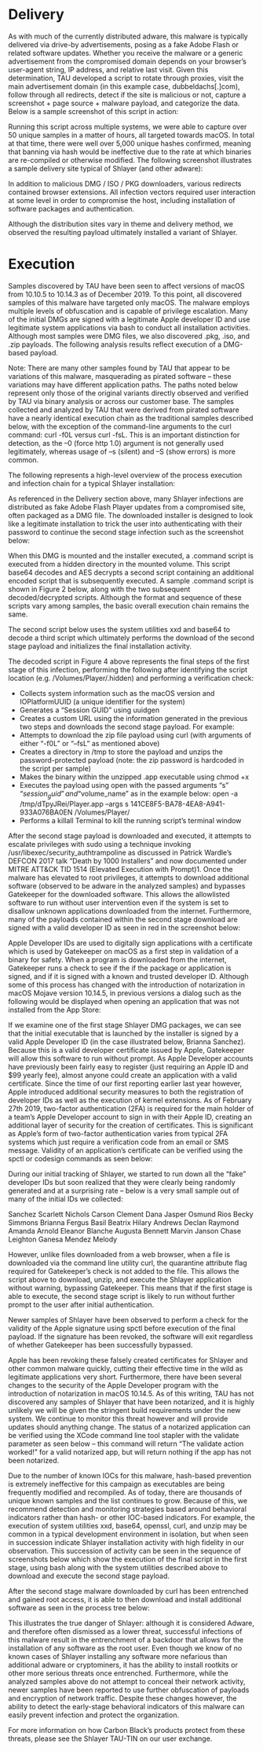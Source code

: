 # Delivery

As with much of the currently distributed adware, this malware is typically delivered via drive-by advertisements, posing as a fake Adobe Flash or related software updates. Whether you receive the malware or a generic advertisement from the compromised domain depends on your browser’s user-agent string, IP address, and relative last visit. Given this determination, TAU developed a script to rotate through proxies, visit the main advertisement domain (in this example case, dubbeldachs[.]com), follow through all redirects, detect if the site is malicious or not, capture a screenshot + page source + malware payload, and categorize the data. Below is a sample screenshot of this script in action:







Running this script across multiple systems, we were able to capture over 50 unique samples in a matter of hours, all targeted towards macOS. In total at that time, there were well over 5,000 unique hashes confirmed, meaning that banning via hash would be ineffective due to the rate at which binaries are re-compiled or otherwise modified. The following screenshot illustrates a sample delivery site typical of Shlayer (and other adware):







In addition to malicious DMG / ISO / PKG downloaders, various redirects contained browser extensions. All infection vectors required user interaction at some level in order to compromise the host, including installation of software packages and authentication.







Although the distribution sites vary in theme and delivery method, we observed the resulting payload ultimately installed a variant of Shlayer.

# Execution

Samples discovered by TAU have been seen to affect versions of macOS from 10.10.5 to 10.14.3 as of December 2019. To this point, all discovered samples of this malware have targeted only macOS. The malware employs multiple levels of obfuscation and is capable of privilege escalation. Many of the initial DMGs are signed with a legitimate Apple developer ID and use legitimate system applications via bash to conduct all installation activities. Although most samples were DMG files, we also discovered .pkg, .iso, and .zip payloads. The following analysis results reflect execution of a DMG-based payload.

Note: There are many other samples found by TAU that appear to be variations of this malware, masquerading as pirated software – these variations may have different application paths. The paths noted below represent only those of the original variants directly observed and verified by TAU via binary analysis or across our customer base. The samples collected and analyzed by TAU that were derived from pirated software have a nearly identical execution chain as the traditional samples described below, with the exception of the command-line arguments to the curl command: curl -f0L versus curl -fsL. This is an important distinction for detection, as the –0 (force http 1.0) argument is not generally used legitimately, whereas usage of –s (silent) and –S (show errors) is more common.

The following represents a high-level overview of the process execution and infection chain for a typical Shlayer installation:







As referenced in the Delivery section above, many Shlayer infections are distributed as fake Adobe Flash Player updates from a compromised site, often packaged as a DMG file. The downloaded installer is designed to look like a legitimate installation to trick the user into authenticating with their password to continue the second stage infection such as the screenshot below:







When this DMG is mounted and the installer executed, a .command script is executed from a hidden directory in the mounted volume. This script base64 decodes and AES decrypts a second script containing an additional encoded script that is subsequently executed. A sample .command script is shown in Figure 2 below, along with the two subsequent decoded/decrypted scripts. Although the format and sequence of these scripts vary among samples, the basic overall execution chain remains the same.







The second script below uses the system utilities xxd and base64 to decode a third script which ultimately performs the download of the second stage payload and initializes the final installation activity.



The decoded script in Figure 4 above represents the final steps of the first stage of this infection, performing the following after identifying the script location (e.g. /Volumes/Player/.hidden) and performing a verification check:
- Collects system information such as the macOS version and IOPlatformUUID (a unique identifier for the system) 
- Generates a “Session GUID” using uuidgen 
- Creates a custom URL using the information generated in the previous two steps and downloads the second stage payload. For example:
- Attempts to download the zip file payload using curl (with arguments of either “-f0L” or “–fsL” as mentioned above)
- Creates a directory in /tmp to store the payload and unzips the password-protected payload (note: the zip password is hardcoded in the script per sample)
- Makes the binary within the unzipped .app executable using chmod +x
- Executes the payload using open with the passed arguments “s” “$session_guid” and “$volume_name” as in the example below: open -a /tmp/dTpyJRei/Player.app –args s 141CE8F5-BA78-4EA8-A941-933A076BA0EN /Volumes/Player/
- Performs a killall Terminal to kill the running script’s terminal window

After the second stage payload is downloaded and executed, it attempts to escalate privileges with sudo using a technique invoking /usr/libexec/security_authtrampoline as discussed in Patrick Wardle’s DEFCON 2017 talk “Death by 1000 Installers” and now documented under MITRE ATT&CK TID 1514 (Elevated Execution with Prompt)1. Once the malware has elevated to root privileges, it attempts to download additional software (observed to be adware in the analyzed samples) and bypasses Gatekeeper for the downloaded software. This allows the allowlisted software to run without user intervention even if the system is set to disallow unknown applications downloaded from the internet. Furthermore, many of the payloads contained within the second stage download are signed with a valid developer ID as seen in red in the screenshot below:



Apple Developer IDs are used to digitally sign applications with a certificate which is used by Gatekeeper on macOS as a first step in validation of a binary for safety. When a program is downloaded from the internet, Gatekeeper runs a check to see if the if the package or application is signed, and if it is signed with a known and trusted developer ID. Although some of this process has changed with the introduction of notarization in macOS Mojave version 10.14.5, in previous versions a dialog such as the following would be displayed when opening an application that was not installed from the App Store:



If we examine one of the first stage Shlayer DMG packages, we can see that the initial executable that is launched by the installer is signed by a valid Apple Developer ID (in the case illustrated below, Brianna Sanchez). Because this is a valid developer certificate issued by Apple, Gatekeeper will allow this software to run without prompt. As Apple Developer accounts have previously been fairly easy to register (just requiring an Apple ID and $99 yearly fee), almost anyone could create an application with a valid certificate. Since the time of our first reporting earlier last year however, Apple introduced additional security measures to both the registration of developer IDs as well as the execution of kernel extensions. As of February 27th 2019, two-factor authentication (2FA) is required for the main holder of a team’s Apple Developer account to sign in with their Apple ID, creating an additional layer of security for the creation of certificates. This is significant as Apple’s form of two-factor authentication varies from typical 2FA systems which just require a verification code from an email or SMS message. Validity of an application’s certificate can be verified using the spctl or codesign commands as seen below:







During our initial tracking of Shlayer, we started to run down all the “fake” developer IDs but soon realized that they were clearly being randomly generated and at a surprising rate – below is a very small sample out of many of the initial IDs we collected:

Sanchez Scarlett Nichols Carson Clement Dana Jasper Osmund Rios Becky Simmons Brianna Fergus Basil Beatrix Hilary Andrews Declan Raymond Amanda Arnold Eleanor Blanche Augusta Bennett Marvin Janson Chase Leighton Ganesa Mendez Melody



However, unlike files downloaded from a web browser, when a file is downloaded via the command line utility curl, the quarantine attribute flag required for Gatekeeper’s check is not added to the file. This allows the script above to download, unzip, and execute the Shlayer application without warning, bypassing Gatekeeper. This means that if the first stage is able to execute, the second stage script is likely to run without further prompt to the user after initial authentication.

Newer samples of Shlayer have been observed to perform a check for the validity of the Apple signature using spctl before execution of the final payload. If the signature has been revoked, the software will exit regardless of whether Gatekeeper has been successfully bypassed.



Apple has been revoking these falsely created certificates for Shlayer and other common malware quickly, cutting their effective time in the wild as legitimate applications very short. Furthermore, there have been several changes to the security of the Apple Developer program with the introduction of notarization in macOS 10.14.5. As of this writing, TAU has not discovered any samples of Shlayer that have been notarized, and it is highly unlikely we will be given the stringent build requirements under the new system. We continue to monitor this threat however and will provide updates should anything change. The status of a notarized application can be verified using the XCode command line tool stapler with the validate parameter as seen below – this command will return “The validate action worked!” for a valid notarized app, but will return nothing if the app has not been notarized.

Due to the number of known IOCs for this malware, hash-based prevention is extremely ineffective for this campaign as executables are being frequently modified and recompiled. As of today, there are thousands of unique known samples and the list continues to grow. Because of this, we recommend detection and monitoring strategies based around behavioral indicators rather than hash- or other IOC-based indicators. For example, the execution of system utilities xxd, base64, openssl, curl, and unzip may be common in a typical development environment in isolation, but when seen in succession indicate Shlayer installation activity with high fidelity in our observation. This succession of activity can be seen in the sequence of screenshots below which show the execution of the final script in the first stage, using bash along with the system utilities described above to download and execute the second stage payload.





After the second stage malware downloaded by curl has been entrenched and gained root access, it is able to then download and install additional software as seen in the process tree below:







This illustrates the true danger of Shlayer: although it is considered Adware, and therefore often dismissed as a lower threat, successful infections of this malware result in the entrenchment of a backdoor that allows for the installation of any software as the root user. Even though we know of no known cases of Shlayer installing any software more nefarious than additional adware or cryptominers, it has the ability to install rootkits or other more serious threats once entrenched. Furthermore, while the analyzed samples above do not attempt to conceal their network activity, newer samples have been reported to use further obfuscation of payloads and encryption of network traffic. Despite these changes however, the ability to detect the early-stage behavioral indicators of this malware can easily prevent infection and protect the organization.

For more information on how Carbon Black’s products protect from these threats, please see the Shlayer TAU-TIN on our user exchange.

